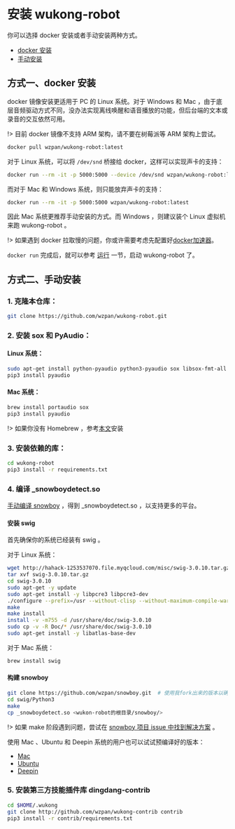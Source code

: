 # 安装 wukong-robot

你可以选择 docker 安装或者手动安装两种方式。

* [docker 安装](#方式一docker-安装)
* [手动安装](#方式二手动安装)

## 方式一、docker 安装

docker 镜像安装更适用于 PC 的 Linux 系统。对于 Windows 和 Mac ，由于底层音频驱动方式不同，没办法实现离线唤醒和语音播放的功能，但后台端的文本或录音的交互依然可用。

!> 目前 docker 镜像不支持 ARM 架构，请不要在树莓派等 ARM 架构上尝试。

``` sh
docker pull wzpan/wukong-robot:latest
```

对于 Linux 系统，可以将 `/dev/snd` 桥接给 docker，这样可以实现声卡的支持：

``` sh
docker run --rm -it -p 5000:5000 --device /dev/snd wzpan/wukong-robot:latest
```

而对于 Mac 和 Windows 系统，则只能放弃声卡的支持：

``` sh
docker run --rm -it -p 5000:5000 wzpan/wukong-robot:latest
```

因此 Mac 系统更推荐手动安装的方式。而 Windows ，则建议装个 Linux 虚拟机来跑 wukong-robot 。

!> 如果遇到 docker 拉取慢的问题，你或许需要考虑先配置好[docker加速器](https://www.daocloud.io/mirror#accelerator-doc)。

`docker run` 完成后，就可以参考 [运行](/?id=运行) 一节，启动 wukong-robot 了。

## 方式二、手动安装

### 1. 克隆本仓库：

``` bash
git clone https://github.com/wzpan/wukong-robot.git
```

### 2. 安装 sox 和 PyAudio：

#### Linux 系统：

``` bash
sudo apt-get install python-pyaudio python3-pyaudio sox libsox-fmt-all
pip3 install pyaudio
```

#### Mac 系统：

``` bash
brew install portaudio sox
pip3 install pyaudio
```

!> 如果你没有 Homebrew ，参考[本文](http://brew.sh/)安装

### 3. 安装依赖的库：

``` bash
cd wukong-robot
pip3 install -r requirements.txt
```

### 4. 编译 _snowboydetect.so

[手动编译 snowboy](https://github.com/wzpan/snowboy) ，得到 _snowboydetect.so ，以支持更多的平台。

#### 安装 swig

首先确保你的系统已经装有 swig 。

对于 Linux 系统：

``` bash
wget http://hahack-1253537070.file.myqcloud.com/misc/swig-3.0.10.tar.gz
tar xvf swig-3.0.10.tar.gz
cd swig-3.0.10
sudo apt-get -y update
sudo apt-get install -y libpcre3 libpcre3-dev
./configure --prefix=/usr --without-clisp --without-maximum-compile-warnings
make
make install
install -v -m755 -d /usr/share/doc/swig-3.0.10
sudo cp -v -R Doc/* /usr/share/doc/swig-3.0.10
sudo apt-get install -y libatlas-base-dev
```

对于 Mac 系统：

``` bash
brew install swig
```

#### 构建 snowboy

``` bash
git clone https://github.com/wzpan/snowboy.git  # 使用我fork出来的版本以确保接口兼容
cd swig/Python3
make
cp _snowboydetect.so <wukon-robot的根目录/snowboy/>
```

!> 如果 make 阶段遇到问题，尝试在 [snowboy 项目 issue 中找到解决方案](https://github.com/Kitt-AI/snowboy/issues) 。

使用 Mac 、Ubuntu 和 Deepin 系统的用户也可以试试预编译好的版本：

* [Mac](http://hahack-1253537070.file.myqcloud.com/misc/snowboy-mac/_snowboydetect.so)
* [Ubuntu](http://hahack-1253537070.file.myqcloud.com/misc/snowboy-ubuntu16.04/_snowboydetect.so)
* [Deepin](http://hahack-1253537070.file.myqcloud.com/misc/snowboy-deepin/_snowboydetect.so)

### 5. 安装第三方技能插件库 dingdang-contrib

``` bash
cd $HOME/.wukong
git clone http://github.com/wzpan/wukong-contrib contrib
pip3 install -r contrib/requirements.txt
```

